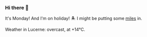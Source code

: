 ### Hi there :wave:

It's Monday! And I'm on holiday! :desert_island: I might be putting some [miles](https://www.strava.com/athletes/889963) in.

Weather in Lucerne: overcast, at +14°C.
